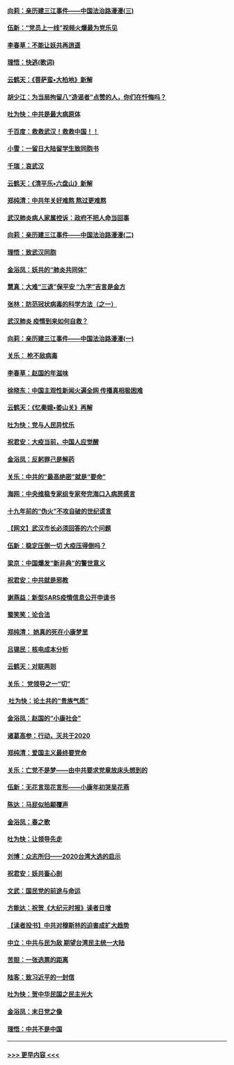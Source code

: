 #### [向莉：亲历建三江事件——中国法治路漫漫(三)](../pages/nsc993/n11831825.md?t=02021644) 
#### [伍新：“党员上一线”视频火爆最为党乐见](../pages/nsc993/n11838200.md?t=02021644) 
#### [李春草：不能让妖共再逍遥](../pages/nsc993/n11838102.md?t=02021644) 
#### [理悟：快逃(歌词)](../pages/nsc993/n11838083.md?t=02021644) 
#### [云鹤天：《菩萨蛮▪大柏地》新解](../pages/nsc993/n11838059.md?t=02021644) 
#### [胡少江：为当局拘留八“造谣者”点赞的人，你们在忏悔吗？](../pages/nsc993/n11836801.md?t=02021644) 
#### [吐为快：中共是最大病原体](../pages/nsc993/n11836748.md?t=02021644) 
#### [千百度：救救武汉！救救中国！！](../pages/nsc993/n11836145.md?t=02021644) 
#### [小雪：一留日大陆留学生致同胞书](../pages/nsc993/n11834624.md?t=02021644) 
#### [千瑞：哀武汉](../pages/nsc993/n11833647.md?t=02021644) 
#### [云鹤天：《清平乐▪六盘山》新解](../pages/nsc993/n11833611.md?t=02021644) 
#### [郑纯清：中共年关好难熬 熬过更难熬](../pages/nsc993/n11833489.md?t=02021644) 
#### [武汉肺炎病人家属控诉：政府不把人命当回事](../pages/nsc993/n11833205.md?t=02021644) 
#### [向莉：亲历建三江事件——中国法治路漫漫(二)](../pages/nsc993/n11829102.md?t=02021644) 
#### [理悟：致武汉同胞](../pages/nsc993/n11831522.md?t=02021644) 
#### [金浴凤：妖共的“肺炎共同体”](../pages/nsc993/n11829448.md?t=02021644) 
#### [慧真：大难“三退”保平安 “九字”吉言是金方](../pages/nsc993/n11829501.md?t=02021644) 
#### [张林：防范冠状病毒的科学方法（之一）](../pages/nsc993/n11828618.md?t=02021644) 
#### [武汉肺炎 疫情到来如何自救？](../pages/nsc993/n11827632.md?t=02021644) 
#### [向莉：亲历建三江事件——中国法治路漫漫(一)](../pages/nsc993/n11827190.md?t=02021644) 
#### [关乐： 枪不敌病毒](../pages/nsc993/n11826746.md?t=02021644) 
#### [李春草：赵国的年滋味](../pages/nsc993/n11826321.md?t=02021644) 
#### [徐晓东：中国主观性新闻火遍全网 传播真相极困难](../pages/nsc993/n11826508.md?t=02021644) 
#### [云鹤天：《忆秦娥▪娄山关》再解](../pages/nsc993/n11824682.md?t=02021644) 
#### [吐为快：党与人民异忧乐](../pages/nsc993/n11824660.md?t=02021644) 
#### [祝君安：大疫当前，中国人应觉醒](../pages/nsc993/n11821946.md?t=02021644) 
#### [金浴凤：反躬罪己是解药](../pages/nsc993/n11820280.md?t=02021644) 
#### [关乐：中共的“最高绝密”就是“要命”](../pages/nsc993/n11816946.md?t=02021644) 
#### [海网：中央维稳专家组专家夸完海口入病房感言](../pages/nsc993/n11815138.md?t=02021644) 
#### [十九年前的“伪火”不攻自破的世纪谎言](../pages/nsc993/n11813238.md?t=02021644) 
#### [【网文】武汉市长必须回答的六个问题](../pages/nsc993/n11813848.md?t=02021644) 
#### [伍新：稳定压倒一切 大疫压得倒吗？](../pages/nsc993/n11812634.md?t=02021644) 
#### [梁京：中国爆发“新非典”的警世意义](../pages/nsc993/n11812554.md?t=02021644) 
#### [祝君安：中共就是邪教](../pages/nsc993/n11812431.md?t=02021644) 
#### [谢燕益：新型SARS疫情信息公开申请书](../pages/nsc993/n11808840.md?t=02021644) 
#### [蜀笑笑：论合法](../pages/nsc993/n11808064.md?t=02021644) 
#### [郑纯清： 她真的死在小康梦里](../pages/nsc993/n11806623.md?t=02021644) 
#### [吕锡民：核电成本分析](../pages/nsc993/n11806284.md?t=02021644) 
#### [云鹤天：对联两则](../pages/nsc993/n11805957.md?t=02021644) 
#### [关乐： 党领导之一“切”](../pages/nsc993/n11804505.md?t=02021644) 
#### [ 吐为快：论土共的“贵族气质”](../pages/nsc993/n11804490.md?t=02021644) 
#### [金浴凤：赵国的“小康社会”](../pages/nsc993/n11804452.md?t=02021644) 
#### [诸葛高参：行动，灭共于2020](../pages/nsc993/n11804120.md?t=02021644) 
#### [郑纯清：爱国主义最终要党命](../pages/nsc993/n11802197.md?t=02021644) 
#### [关乐：亡党不是梦——由中共要求党章放床头想到的](../pages/nsc993/n11802156.md?t=02021644) 
#### [伍新：无花言现花言形——小康年初哭吴花燕](../pages/nsc993/n11800044.md?t=02021644) 
#### [陈达：马屁似拍颠覆声](../pages/nsc993/n11800010.md?t=02021644) 
#### [金浴凤：春之歌](../pages/nsc993/n11797687.md?t=02021644) 
#### [吐为快：让领导先走](../pages/nsc993/n11797512.md?t=02021644) 
#### [刘博：众志所归——2020台湾大选的启示](../pages/nsc993/n11796878.md?t=02021644) 
#### [祝君安：妖共畜心剖](../pages/nsc993/n11794273.md?t=02021644) 
#### [文武：国民党的前途与命运](../pages/nsc993/n11794198.md?t=02021644) 
#### [方能达：祝贺《大纪元时报》读者日增](../pages/nsc993/n11793807.md?t=02021644) 
#### [【读者投书】中共对穆斯林的迫害成扩大趋势](../pages/nsc993/n11791371.md?t=02021644) 
#### [中立：中共与民为敌 期望台湾民主统一大陆](../pages/nsc993/n11790392.md?t=02021644) 
#### [苦胆：一张选票的距离](../pages/nsc993/n11788914.md?t=02021644) 
#### [陆客：致习近平的一封信](../pages/nsc993/n11788867.md?t=02021644) 
#### [吐为快：贺中华民国之民主光大](../pages/nsc993/n11788618.md?t=02021644) 
#### [金浴凤：末日党之像](../pages/nsc993/n11787475.md?t=02021644) 
#### [理悟：中共不是中国](../pages/nsc993/n11787463.md?t=02021644) 

----
#### [ >>> 更早内容 <<< ](../indexes/nsc993-earlier.md)
